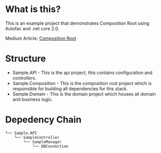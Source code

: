 ﻿# What is this?
This is an example project that demonstrates Composition Root using Autofac and .net core 2.0.

Medium Article: [Composition Root](https://medium.com/@cfryerdev/dependency-injection-composition-root-418a1bb19130)

# Structure
- Sample.API - This is the api project, this contains configuration and controllers.
- Sample.Composition - This is the composition root project which is responsible for building all dependencies for this stack.
- Sample.Domain - This is the domain project which houses all domain and business logic.

# Depedency Chain
```.
└── Sample.API
    └── SampleController
        └── SampleManager
            └── DBConnection
